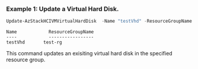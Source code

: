 ### Example 1: Update a Virtual Hard Disk.
```powershell
Update-AzStackHCIVMVirtualHardDisk  -Name "testVhd" -ResourceGroupName "test-rg" -Tags @{TagName = TagValue }
```

```output
Name            ResourceGroupName
----            -----------------
testVhd       test-rg
```

This command updates an exisiting virtual hard disk in the specified resource group.


